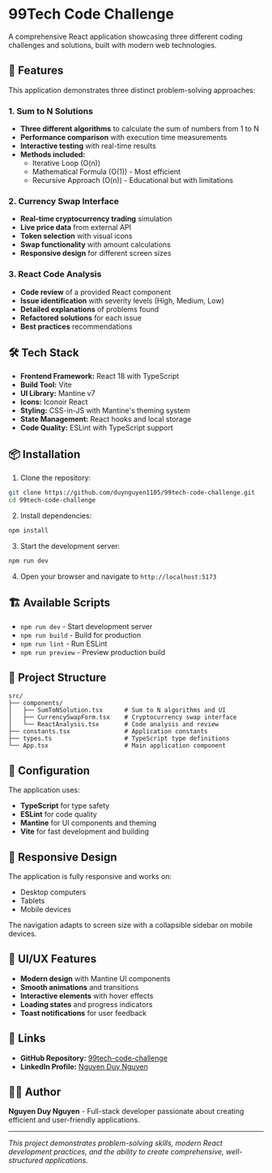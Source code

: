 # 99Tech Code Challenge

A comprehensive React application showcasing three different coding challenges and solutions, built with modern web technologies.

## 🚀 Features

This application demonstrates three distinct problem-solving approaches:

### 1. Sum to N Solutions

- **Three different algorithms** to calculate the sum of numbers from 1 to N
- **Performance comparison** with execution time measurements
- **Interactive testing** with real-time results
- **Methods included:**
  - Iterative Loop (O(n))
  - Mathematical Formula (O(1)) - Most efficient
  - Recursive Approach (O(n)) - Educational but with limitations

### 2. Currency Swap Interface

- **Real-time cryptocurrency trading** simulation
- **Live price data** from external API
- **Token selection** with visual icons
- **Swap functionality** with amount calculations
- **Responsive design** for different screen sizes

### 3. React Code Analysis

- **Code review** of a provided React component
- **Issue identification** with severity levels (High, Medium, Low)
- **Detailed explanations** of problems found
- **Refactored solutions** for each issue
- **Best practices** recommendations

## 🛠️ Tech Stack

- **Frontend Framework:** React 18 with TypeScript
- **Build Tool:** Vite
- **UI Library:** Mantine v7
- **Icons:** Iconoir React
- **Styling:** CSS-in-JS with Mantine's theming system
- **State Management:** React hooks and local storage
- **Code Quality:** ESLint with TypeScript support

## 📦 Installation

1. Clone the repository:

```bash
git clone https://github.com/duynguyen1105/99tech-code-challenge.git
cd 99tech-code-challenge
```

2. Install dependencies:

```bash
npm install
```

3. Start the development server:

```bash
npm run dev
```

4. Open your browser and navigate to `http://localhost:5173`

## 🏗️ Available Scripts

- `npm run dev` - Start development server
- `npm run build` - Build for production
- `npm run lint` - Run ESLint
- `npm run preview` - Preview production build

## 🎯 Project Structure

```
src/
├── components/
│   ├── SumToNSolution.tsx      # Sum to N algorithms and UI
│   ├── CurrencySwapForm.tsx    # Cryptocurrency swap interface
│   └── ReactAnalysis.tsx       # Code analysis and review
├── constants.tsx               # Application constants
├── types.ts                    # TypeScript type definitions
└── App.tsx                     # Main application component
```

## 🔧 Configuration

The application uses:

- **TypeScript** for type safety
- **ESLint** for code quality
- **Mantine** for UI components and theming
- **Vite** for fast development and building

## 📱 Responsive Design

The application is fully responsive and works on:

- Desktop computers
- Tablets
- Mobile devices

The navigation adapts to screen size with a collapsible sidebar on mobile devices.

## 🎨 UI/UX Features

- **Modern design** with Mantine UI components
- **Smooth animations** and transitions
- **Interactive elements** with hover effects
- **Loading states** and progress indicators
- **Toast notifications** for user feedback

## 🔗 Links

- **GitHub Repository:** [99tech-code-challenge](https://github.com/duynguyen1105/99tech-code-challenge)
- **LinkedIn Profile:** [Nguyen Duy Nguyen](https://www.linkedin.com/in/duynguyen1105/)

## 👨‍💻 Author

**Nguyen Duy Nguyen** - Full-stack developer passionate about creating efficient and user-friendly applications.

---

_This project demonstrates problem-solving skills, modern React development practices, and the ability to create comprehensive, well-structured applications._
